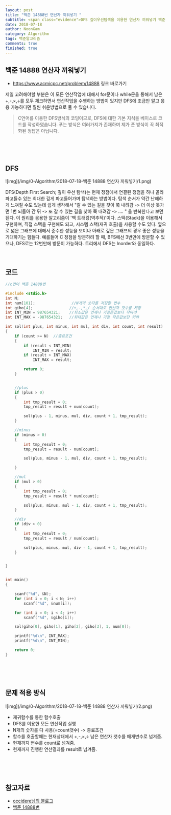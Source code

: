 ```yaml
---
layout: post
title: "백준 14888번 연산자 끼워넣기 "
subtitle: <span class="evidence">DFS 깊이우선탐색을 이용한 연산자 끼워넣기 백준 14888번</span>
date: 2018-07-18
author: NoonGam
category: Algorithm
tags: 백준알고리즘
comments: true
finished: true
---
```


## 백준 14888 연산자 끼워넣기

- https://www.acmicpc.net/problem/14888 링크 바로가기

제일 고려해야할 부분은 이 모든 연산작업에 대해서 for문이나 while문을 통해서 남은 +,-,×,÷를 모두 체크하면서 연산작업을 수행하는 방법이 있지만 DFS에 조금만 알고 응용 가능하다면 훨씬 쉬운방법으로 풀 수 있습니다.

> C언어를 이용한 DFS방식의 코딩이므로, DFS에 대한 기본 지식을 베이스로 코드를 작성하였습니다. 푸는 방식은 여러가지가 존재하며 제가 푼 방식이 꼭 최적화된 정답은 아닙니다.


<br>
<br>
<br>

## DFS

![img](/img/0-Algorithm/2018-07-18-백준 14888 연산자 끼워넣기/1.png)

<a>
DFS(Depth First Search; 깊이 우선 탐색)는 현재 정점에서 연결된 정점을 하나 골라 파고들수 있는 최대한 깊게 파고들어가며 탐색하는 방법이다.
탐색 순서가 약간 난해하게 느껴질 수도 있는데 쉽게 생각해서 "갈 수 있는 길을 찾아 쭉 내려감 -> 더 이상 못가면 1번 되돌아 간 뒤 -> 또 갈 수 있는 길을 찾아 쭉 내려감 -> .... " 을 반복한다고 보면 된다.
이 원리를 응용한 알고리즘이 '백 트래킹(역추적)'이다.
스택(Stack)을 이용해서 구현하며, 직접 스택을 구현해도 되고, 시스템 스택(재귀 호출)을 사용할 수도 있다.
옆으로 넓은 그래프에 대해서 준수한 성능을 보이나 아래로 깊은 그래프의 경우 좋은 성능을 기대하기는 힘들다.
예를들어 C 정점을 방문하려 할 때, BFS에선 3번만에 방문할 수 있으나, DFS로는 12번만에 방문이 가능하다.
트리에서 DFS는 Inorder와 동일하다.
</a>

<br>
<br>
<br>

## 코드

```c
//c언어 백준 14888번

#include <stdio.h>
int N;                      
int num[101];                //N개의 숫자를 저장할 변수
int giho[4];                //+,-,*,/ 순서대로 연산자 갯수를 저장
int INT_MIN = 987654321;    //최소값은 언제나 가장큰값보다 작아야
int INT_MAX = -987654321;   //최대값은 언제나 가장 작은값보단 커야

int sol(int plus, int minus, int mul, int div, int count, int result)
{
	if (count >= N)  //종료조건
	{
		if (result < INT_MIN)
			INT_MIN = result;
		if (result > INT_MAX)
			INT_MAX = result;

		return 0;
	}


	//plus
	if (plus > 0)           
	{
		int tmp_result = 0;
		tmp_result = result + num[count];

		sol(plus - 1, minus, mul, div, count + 1, tmp_result);
	}

	//minus
	if (minus > 0)
	{
		int tmp_result = 0;
		tmp_result = result - num[count];

		sol(plus, minus - 1, mul, div, count + 1, tmp_result);

	}

	//mul
	if (mul > 0)
	{
		int tmp_result = 0;
		tmp_result = result * num[count];

		sol(plus, minus, mul - 1, div, count + 1, tmp_result);
	}

	//div
	if (div > 0)
	{
		int tmp_result = 0;
		tmp_result = result / num[count];

		sol(plus, minus, mul, div - 1, count + 1, tmp_result);
	}


}


int main()
{

	scanf("%d", &N);
	for (int i = 0; i < N; i++)
		scanf("%d", &num[i]);

	for (int i = 0; i < 4; i++)
		scanf("%d", &giho[i]);

	sol(giho[0], giho[1], giho[2], giho[3], 1, num[0]);

	printf("%d\n", INT_MAX);
	printf("%d\n", INT_MIN);

	return 0;
}


```

<br>
<br>
<br>

## 문제 적용 방식

![img](/img/0-Algorithm/2018-07-18-백준 14888 연산자 끼워넣기/2.png)

- 재귀함수를 통한 함수호출
- DFS를 이용한 모든 연산작업 실행
- N개의 숫자를 다 사용(=count갯수) -> 종료조건
- 함수를 호출할때는 현재상태에서 +,-,×,÷ 남은 연산자 갯수를 매개변수로 넘겨줌.
- 현재까지 변수를 count로 넘겨줌.
- 현재까지 진행한 연산결과를 result로 넘겨줌.

<br>
<br>
<br>


## 참고자료
- [occidere님의 블로그]( https://m.blog.naver.com/PostView.nhn?blogId=occidere&logNo=220923695595&proxyReferer=https%3A%2F%2Fwww.google.co.kr%2F)
- [백준 14888번](https://www.acmicpc.net/problem/14888)
